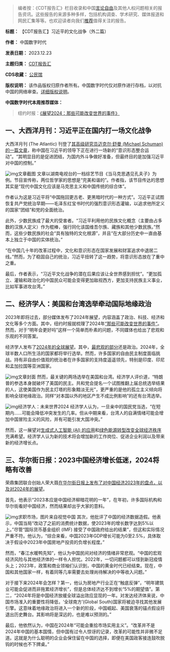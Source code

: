 




> 
> 编者按：《CDT报告汇》栏目收录和中国[言论自由](https://chinadigitaltimes.net/space/言论自由)及其他人权问题相关的报告资讯。这些报告的来源多种多样，包括机构调查、学术研究、媒体报道和网民汇集等等。也欢迎读者向我们[推荐](https://chinadigitaltimes.net/chinese/telegrambot)值得关注的报告。
> 
> 
> 




**标题：** 【CDT报告汇】习近平的文化战争（外二篇）  

**作者：** 中国数字时代  

**发表日期：** 2023.12.23  

**主题归类：** [CDT报告汇](https://chinadigitaltimes.net/chinese/category/cdt-stories/cdt%E6%8A%A5%E5%91%8A%E6%B1%87)  

**CDS收藏：** [公民馆](https://chinadigitaltimes.net/space/%E5%85%AC%E6%B0%91%E9%A6%86)  

**版权说明：** 该作品版权归原作者所有。中国数字时代仅对原作进行存档，以对抗中国的网络审查。[详细版权说明](https://chinadigitaltimes.net/chinese/copyright)。


**中国数字时代本周推荐媒体：** 



> 
> 纽约时报：[《展望2024：那些可能改变世界的事件》](https://cn.nytimes.com/opinion/20231222/2024-global-events/)
> 
> 
> 


一、大西洋月刊：习近平正在国内打一场文化战争
----------------------


大西洋月刊 (The Atlantic) 刊登了[其高级研究员迈克尔·舒曼 (Michael Schuman) 的一篇文章](https://www.theatlantic.com/international/archive/2023/12/xi-jinping-china-culture-war/676896/)，称中国在习近平的领导下正在进行一场新的“意识形态整合运动”。“其明显目的是促进团结，为国内外斗争做好准备，但最终目的是加强习近平对中国的控制。”


![img](https://chinadigitaltimes.net/chinese/files/2023/12/Xi-Jinping-Is-Fighting-a-Culture-War-at-Home-The-Atlantic_-www.theatlantic.com_.png)文章截图
文章以湖南电视台的一档综艺节目《当马克思遇见孔夫子》为例。节目宣传称，两位哲学家的思想是“完美和谐的”。作者指，该节目传达的思想其实是“现代中国文化应该是马克思主义和中国传统的综合体”。


作者认为这是习近平将“中国拖回更古老、更黑暗时代的一种方式”。习近平正试图恢复共产党统治早期——毛泽东红宝书时代的强烈意识形态灌输，以追求他所定义的国家“团结”和党的全面统治。


此外，少数民族成了最大的受害者。“习近平利用他的民族文化概念（主要由占多数的汉族人定义）作为棍棒，强行同化该国维吾尔族、藏族和其他少数民族。”然而，这些少数民族的社会“具有独特的文化根源”，并且“在大部分历史中一直由基本上独立于中国的实体统治。”


“在中国几十年的改革过程中，文化和意识形态在国家发展和财富追求中退居二线。”然而，为了稳固自己的统治，习近平扭转了这一趋势，将意识形态放在了重中之重。


最后，作者表示，“习近平文化战争的潜在后果应该让全世界感到担忧”。“更加孤立、灌输和政治化的中国民众可能会变得更加敌视西方，更加支持民族主义事业，比如军事进攻台湾。”


二、经济学人：美国和台湾选举牵动国际地缘政治
----------------------


2023年即将过去，部分媒体发布了2024年展望，内容涵盖了政治、科技、经济和文化等多个方面。其中，纽约时报就梳理了2024年[“那些可能改变世界的事件”](https://cn.nytimes.com/opinion/20231222/2024-global-events/)。然而，对于“明年会更好吗”这样一个简单而朴素的问题，不同媒体也给出了悲观和乐观的不同答案。


经济学人发布了[2024年的全球展望](https://www.economist.com/the-world-ahead-2024)。其中，[最悲观的部分](https://www.economist.com/the-world-ahead/2023/11/13/2024-will-be-stressful-for-those-who-care-about-liberal-democracy)还是政治。2024年，全球半数人口所生活的国家都将举行选举。然而，许多国家的自由民主制度面临挑战。持有非自由价值观的统治者在许多国家的支持度遥遥领先，特别是印度、印尼和孟加拉国等亚洲国家。


![img](https://chinadigitaltimes.net/chinese/files/2023/12/2024-will-be-stressful-for-those-who-care-about-liberal-democracy_-www.economist.com_.png)文章封面
然而，最关键的两场选举在美国和台湾。经济学人评价道，“特朗普的参选本身就破坏了美国的民主。共和党会提名一个试图推翻上届总统选举结果的人，这使美国作为民主灯塔的形象黯淡无光”，更严重的是他的孤立主义倾向将影响全球地缘政治。同样“对本国以外的地区产生不成比例影响”的还有台湾选举。


![img](https://chinadigitaltimes.net/chinese/files/2023/12/The-World-Ahead-2024-from-The-Economist-www.economist.com_.png)经济学人：未来世界2024
经济学人认为，一旦亲中的国民党当选，“在短期内……可能会降低冲突发生的几率。但从中期来看，台湾人的自满情绪可能会增加中国冒险主义的风险，并有可能引发大国冲突。”


然而，这一展望对[生成式人工智能 (AI) 的应用](https://www.economist.com/the-world-ahead/2023/11/13/generative-ai-holds-much-promise-for-businesses)和[绿色能源转型改变全球经济秩序](https://www.economist.com/the-world-ahead/2023/11/13/the-green-transition-will-transform-the-global-economic-order)充满希望。经济学人认为新的技术将会增加新的工作岗位、促进企业利润以及带来新的经济增长点。


三、华尔街日报：2023中国经济增长低迷，2024将略有改善
------------------------------


荣鼎集团联合创始人荣大聂[在华尔街日报上发布了对中国经济2023年的盘点，以及对2024年的展望](https://cn.wsj.com/articles/%E4%B8%AD%E5%9B%BD%E7%BB%8F%E6%B5%8E%E8%A1%A8%E7%8E%B0%E5%88%B0%E5%BA%95%E5%A6%82%E4%BD%95-%E7%9B%98%E7%82%B9%E5%AE%98%E6%96%B9%E6%95%B0%E6%8D%AE%E7%9A%84%E7%96%91%E7%82%B9%E5%8F%8A%E5%B1%95%E6%9C%9B2024-17d2bf5a)。


首先，他表示“2023本应是中国经济柳暗花明的一年”，在年初，许多国际机构和华尔街看好中国经济，然而结果却出乎大家的意料。


![img](https://chinadigitaltimes.net/chinese/files/2017/11/640-7-3.jpg)求职市场，图片来自视觉中国
其次，他批评了中国的经济数据造假。他表示，中国当局“改动了之前的消费统计数据，使2023年的增长数字达到5%以上。”尽管“国际货币基金组织 (IMF) 接受了中国政府给出的结果”，但这和实际情况严重不符。他认为，“综合来看，中国2023年GDP增长可能为0至2.5%，具体取决于假设中2023年中国房地产投资的负增长程度。”


然而，“春江水暖鸭先知”，他认为中国民间对经济的情绪非常悲观。“中国的宏观经济风险与其他经济体的一样令人担忧。2022年，一切问题都可以怪到新冠疫情头上；2023年，政策和商业领袖们认识到，中国的黄金时代已经结束。现在，中国和其他国家一样，有着同等几率需要去处理尚待解决的中等收入问题。”


对于接下来2024年会怎样？第一，他认为房地产行业正在“触底反弹”，“明年建筑业可能会促进而非拖累经济增长”，但是总体经济达不到增长“5%的期望值”。第二，“2024年将是中国经济放缓全球溢出效应显现的一年。对发达经济体来说，中国市场准入的重要性将降低，‘全球南方’(Global South)国家将被迫寻找其他发展引擎。这意味着地缘政治将进入一个新的阶段，中国崛起、美国衰落的锚点假设将退出历史舞台。其影响将是深远的，也是难以预测的。”


最后，他依然认为，中国在2024年“可能会重拾市场实用主义”。“改革并不是2024年中国的基本国情，但中国有过令人惊讶的记录，改革的可能性并非微不足道。这就是为什么聪明的企业会保住留在中国的选择，即便在美国政客接连鼓吹脱钩的时候也不下牌桌。”









